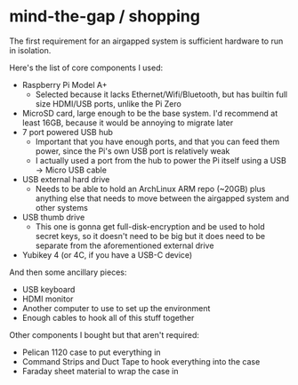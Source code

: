 mind-the-gap / shopping
==================

The first requirement for an airgapped system is sufficient hardware to run in isolation.

Here's the list of core components I used:

* Raspberry Pi Model A+
    * Selected because it lacks Ethernet/Wifi/Bluetooth, but has builtin full size HDMI/USB ports, unlike the Pi Zero
* MicroSD card, large enough to be the base system. I'd recommend at least 16GB, because it would be annoying to migrate later
* 7 port powered USB hub
    * Important that you have enough ports, and that you can feed them power, since the Pi's own USB port is relatively weak
    * I actually used a port from the hub to power the Pi itself using a USB -> Micro USB cable
* USB external hard drive
    * Needs to be able to hold an ArchLinux ARM repo (~20GB) plus anything else that needs to move between the airgapped system and other systems
* USB thumb drive
    * This one is gonna get full-disk-encryption and be used to hold secret keys, so it doesn't need to be big but it does need to be separate from the aforementioned external drive
* Yubikey 4 (or 4C, if you have a USB-C device)

And then some ancillary pieces:

* USB keyboard
* HDMI monitor
* Another computer to use to set up the environment
* Enough cables to hook all of this stuff together

Other components I bought but that aren't required:

* Pelican 1120 case to put everything in
* Command Strips and Duct Tape to hook everything into the case
* Faraday sheet material to wrap the case in

